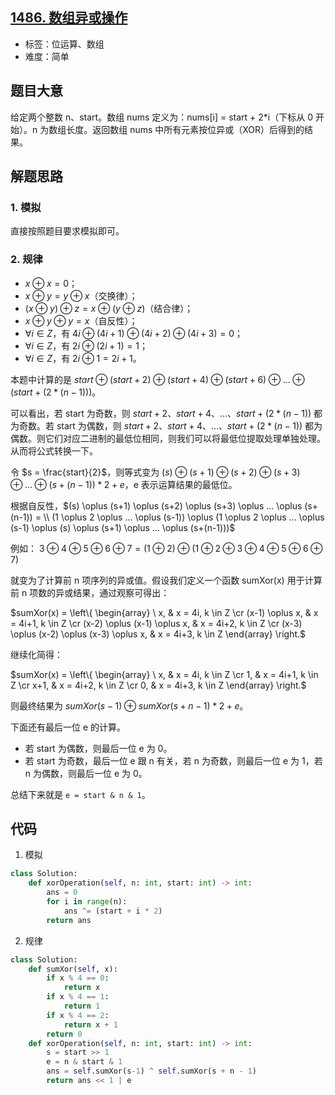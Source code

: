 ## [1486. 数组异或操作](https://leetcode-cn.com/problems/xor-operation-in-an-array/)

- 标签：位运算、数组
- 难度：简单

## 题目大意

给定两个整数 n、start。数组 nums 定义为：nums[i] = start + 2*i（下标从 0 开始）。n 为数组长度。返回数组 nums 中所有元素按位异或（XOR）后得到的结果。

## 解题思路

### 1. 模拟

直接按照题目要求模拟即可。

### 2. 规律

- $x \oplus x = 0$；
- $x \oplus y = y \oplus x$（交换律）；
- $(x \oplus y) \oplus z = x \oplus (y \oplus z)$（结合律）；
- $x \oplus y \oplus y = x$（自反性）；
- $\forall i \in Z$，有 $4i \oplus (4i+1) \oplus (4i+2) \oplus (4i+3) = 0$；
- $\forall i \in Z$，有 $2i \oplus (2i+1) = 1$；
- $\forall i \in Z$，有 $2i \oplus 1 = 2i+1$。

本题中计算的是 $start \oplus (start + 2) \oplus (start + 4) \oplus (start + 6) \oplus … \oplus (start+(2*(n-1)))$。

可以看出，若 start 为奇数，则 $start+2、start+4、…、start+(2*(n-1))$ 都为奇数。若 start 为偶数，则 $start+2、start+4、…、start+(2*(n-1))$ 都为偶数。则它们对应二进制的最低位相同，则我们可以将最低位提取处理单独处理。从而将公式转换一下。

令 $s = \frac{start}{2}$，则等式变为 $(s) \oplus (s+1) \oplus (s+2) \oplus (s+3) \oplus … \oplus (s+(n-1)) * 2 + e$，e 表示运算结果的最低位。

根据自反性，$(s) \oplus (s+1) \oplus (s+2) \oplus (s+3) \oplus … \oplus (s+(n-1)) = \\ (1 \oplus 2 \oplus … \oplus (s-1)) \oplus (1 \oplus 2 \oplus … \oplus (s-1) \oplus (s) \oplus (s+1) \oplus … \oplus (s+(n-1)))$

例如： $3 \oplus 4 \oplus 5 \oplus 6 \oplus 7 = (1 \oplus 2) \oplus (1 \oplus 2 \oplus 3 \oplus 4 \oplus 5 \oplus 6 \oplus7)$

就变为了计算前 n 项序列的异或值。假设我们定义一个函数 sumXor(x) 用于计算前 n 项数的异或结果，通过观察可得出：

$sumXor(x) = \left\{ \begin{array} \ x, & x = 4i, k \in Z \cr (x-1) \oplus x, & x = 4i+1, k \in Z \cr (x-2) \oplus (x-1) \oplus x, & x = 4i+2, k \in Z \cr (x-3) \oplus (x-2) \oplus (x-3) \oplus x, & x = 4i+3, k \in Z \end{array} \right.$

继续化简得：

$sumXor(x) = \left\{ \begin{array} \ x, & x = 4i, k \in Z \cr 1, & x = 4i+1, k \in Z \cr x+1, & x = 4i+2, k \in Z \cr 0, & x = 4i+3, k \in Z \end{array} \right.$

则最终结果为 $sumXor(s-1) \oplus sumXor(s+n-1) * 2 + e$。

下面还有最后一位 e 的计算。

- 若 start 为偶数，则最后一位 e 为 0。
- 若 start 为奇数，最后一位 e 跟 n 有关，若 n 为奇数，则最后一位 e 为 1，若 n 为偶数，则最后一位 e 为 0。

总结下来就是 `e = start & n & 1`。

## 代码

1. 模拟

```Python
class Solution:
    def xorOperation(self, n: int, start: int) -> int:
        ans = 0
        for i in range(n):
            ans ^= (start + i * 2)
        return ans
```

2. 规律

```Python
class Solution:
    def sumXor(self, x):
        if x % 4 == 0:
            return x
        if x % 4 == 1:
            return 1
        if x % 4 == 2:
            return x + 1
        return 0
    def xorOperation(self, n: int, start: int) -> int:
        s = start >> 1
        e = n & start & 1
        ans = self.sumXor(s-1) ^ self.sumXor(s + n - 1)
        return ans << 1 | e
```

